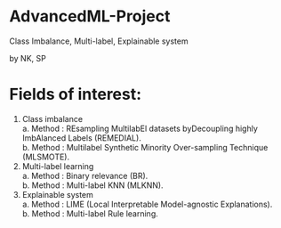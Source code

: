 # AdvancedML-Project
Class Imbalance, Multi-label, Explainable system

by NK, SP

# Fields of interest:  
1.	Class imbalance  
    a.	Method : REsampling MultilabEl datasets byDecoupling highly ImbAlanced Labels (REMEDIAL).  
    b.	Method : Multilabel Synthetic Minority Over-sampling Technique (MLSMOTE).  
2.	Multi-label learning  
    a.	Method : Binary relevance (BR).  
    b.	Method : Multi-label KNN (MLKNN).  
3.	Explainable system  
    a.	Method : LIME (Local Interpretable Model-agnostic Explanations).  
    b.	Method : Multi-label Rule learning.  
